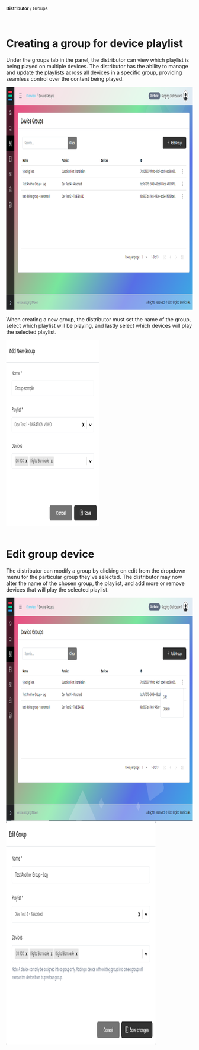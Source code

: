 <small><b>Distributor</b> / Groups</small>

<br />
<h1>Creating a group for device playlist</h1>
<div class="description">
    <p>
          Under the groups tab in the panel, the distributor can view which playlist is being played on multiple devices. The distributor has the ability to manage and update the playlists across all devices in a specific group, providing seamless control over the content being played.
    </p>
    <img src="/images/image508.png" alt="group_create_playlist" width="100%" height="600">
</div>
<div class="description">
    <p>
       When creating a new group, the distributor must set the name of the group, select which playlist will be playing, and lastly select which devices will play the selected playlist.
    </p>
    <img src="/images/image509.png" alt="add_new_group" width="50%" height="500">
</div>

<br />
<h1>Edit group device</h1>
<div class="description">
    <p>
        The distributor can modify a group by clicking on edit from the dropdown menu for the particular group they've selected. The distributor may now alter the name of the chosen group, the playlist, and add more or remove devices that will play the selected playlist.
    </p>
    <img src="/images/image510.png" alt="edit_device_group" width="100%" height="600">
    <img src="/images/image511.png" alt="edit_device_group" width="80%" height="600">
</div>